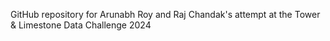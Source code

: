 GitHub repository for Arunabh Roy and Raj Chandak's attempt at the Tower & Limestone Data Challenge 2024
